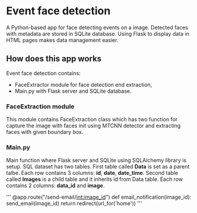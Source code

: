 # Event face detection
A Python-based app for face detecting events on a image. Detected faces with metadata are stored in SQLite database. Using Flask to display data in HTML pages makes data management easier.

## How does this app works
Event face detection contains:
 - FaceExtractor module for face detection end extraction,
 - Main.py with Flask server and SQLite database.

### FaceExtraction module
This module contains FaceExtraction class which has two function for capture the image with faces init using MTCNN detector and extracting faces with given boundary box.

### Main.py
Main function where Flask server and SQLite using SQLAlchemy library is setup.
SQL dataset has two tables. First table called **Data** is set as a parent talbe. Each row contains 3 columns: **id**, **date**, **date_time**. Second table called **Images** is a child table and it inherits id from Data table. Each row contains 2 columns: **data_id** and **image**.

'''
@app.route("/send-email/<int:image_id>")
def email_notification(image_id):
    send_email(image_id)
    return redirect(url_for('home'))
'''
